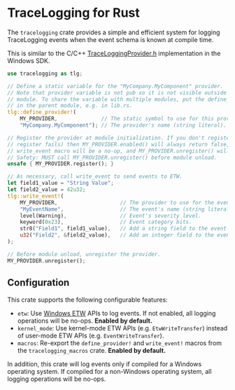 # TraceLogging for Rust

The `tracelogging` crate provides a simple and efficient system for
logging TraceLogging events when the event schema is known at compile time.

This is similar to the C/C++
[TraceLoggingProvider.h](https://docs.microsoft.com/windows/win32/api/traceloggingprovider/)
implementation in the Windows SDK.

```rust
use tracelogging as tlg;

// Define a static variable for the "MyCompany.MyComponent" provider.
// Note that provider variable is not pub so it is not visible outside the
// module. To share the variable with multiple modules, put the define_provider
// in the parent module, e.g. in lib.rs.
tlg::define_provider!(
    MY_PROVIDER,              // The static symbol to use for this provider.
    "MyCompany.MyComponent"); // The provider's name (string literal).

// Register the provider at module initialization. If you don't register (or if
// register fails) then MY_PROVIDER.enabled() will always return false, the
// write_event macro will be a no-op, and MY_PROVIDER.unregister() will be a no-op.
// Safety: MUST call MY_PROVIDER.unregister() before module unload.
unsafe { MY_PROVIDER.register(); }

// As necessary, call write_event to send events to ETW.
let field1_value = "String Value";
let field2_value = 42u32;
tlg::write_event!(
    MY_PROVIDER,                    // The provider to use for the event.
    "MyEventName",                  // The event's name (string literal).
    level(Warning),                 // Event's severity level.
    keyword(0x23),                  // Event category bits.
    str8("Field1", field1_value),   // Add a string field to the event.
    u32("Field2", &field2_value),   // Add an integer field to the event.
);

// Before module unload, unregister the provider.
MY_PROVIDER.unregister();
```

## Configuration

This crate supports the following configurable features:

- `etw`: Use
  [Windows ETW](https://docs.microsoft.com/windows/win32/etw/about-event-tracing) APIs to
  log events. If not enabled, all logging operations will be no-ops.
  **Enabled by default.**
- `kernel_mode`: Use kernel-mode ETW APIs (e.g. `EtwWriteTransfer`) instead of
  user-mode ETW APIs (e.g. `EventWriteTransfer`).
- `macros`: Re-export the `define_provider!` and `write_event!` macros from the
  `tracelogging_macros` crate. **Enabled by default.**

In addition, this crate will log events only if compiled for a Windows operating system.
If compiled for a non-Windows operating system, all logging operations will be no-ops.
